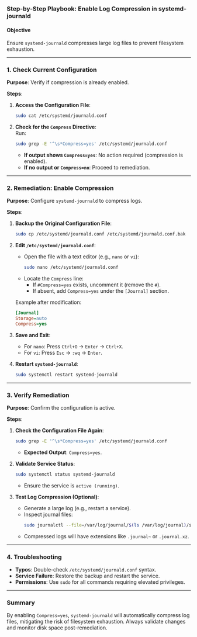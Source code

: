 ### Step-by-Step Playbook: Enable Log Compression in systemd-journald

#### **Objective**  
Ensure `systemd-journald` compresses large log files to prevent filesystem exhaustion.

---

### **1. Check Current Configuration**
**Purpose**: Verify if compression is already enabled.  

**Steps**:  
1. **Access the Configuration File**:  
   ```bash
   sudo cat /etc/systemd/journald.conf
   ```

2. **Check for the `Compress` Directive**:  
   Run:  
   ```bash
   sudo grep -E '^\s*Compress=yes' /etc/systemd/journald.conf
   ```  
   - **If output shows `Compress=yes`**: No action required (compression is enabled).  
   - **If no output or `Compress=no`**: Proceed to remediation.

---

### **2. Remediation: Enable Compression**
**Purpose**: Configure `systemd-journald` to compress logs.  

**Steps**:  
1. **Backup the Original Configuration File**:  
   ```bash
   sudo cp /etc/systemd/journald.conf /etc/systemd/journald.conf.bak
   ```

2. **Edit `/etc/systemd/journald.conf`**:  
   - Open the file with a text editor (e.g., `nano` or `vi`):  
     ```bash
     sudo nano /etc/systemd/journald.conf
     ```  
   - Locate the `Compress` line:  
     - If `#Compress=yes` exists, uncomment it (remove the `#`).  
     - If absent, add `Compress=yes` under the `[Journal]` section.  

   Example after modification:  
   ```ini
   [Journal]
   Storage=auto
   Compress=yes
   ```

3. **Save and Exit**:  
   - For `nano`: Press `Ctrl+O` → `Enter` → `Ctrl+X`.  
   - For `vi`: Press `Esc` → `:wq` → `Enter`.

4. **Restart `systemd-journald`**:  
   ```bash
   sudo systemctl restart systemd-journald
   ```

---

### **3. Verify Remediation**
**Purpose**: Confirm the configuration is active.  

**Steps**:  
1. **Check the Configuration File Again**:  
   ```bash
   sudo grep -E '^\s*Compress=yes' /etc/systemd/journald.conf
   ```  
   - **Expected Output**: `Compress=yes`.

2. **Validate Service Status**:  
   ```bash
   sudo systemctl status systemd-journald
   ```  
   - Ensure the service is `active (running)`.

3. **Test Log Compression (Optional)**:  
   - Generate a large log (e.g., restart a service).  
   - Inspect journal files:  
     ```bash
     sudo journalctl --file=/var/log/journal/$(ls /var/log/journal)/system.journal --list-boots | tail -n 1
     ```  
   - Compressed logs will have extensions like `.journal~` or `.journal.xz`.

---

### **4. Troubleshooting**  
- **Typos**: Double-check `/etc/systemd/journald.conf` syntax.  
- **Service Failure**: Restore the backup and restart the service.  
- **Permissions**: Use `sudo` for all commands requiring elevated privileges.

---

### **Summary**  
By enabling `Compress=yes`, `systemd-journald` will automatically compress log files, mitigating the risk of filesystem exhaustion. Always validate changes and monitor disk space post-remediation.